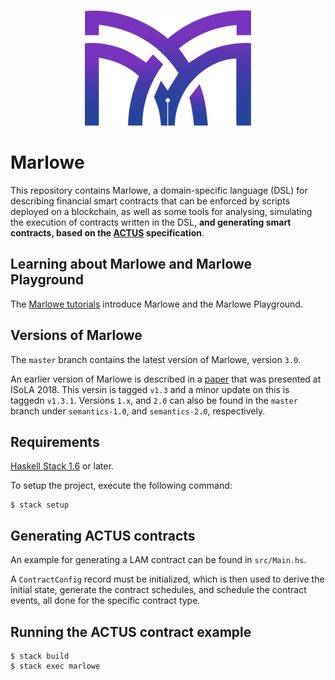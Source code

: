 <p align="center">
  <img width="266" height="185" src="docs/tutorial-v1.3/pix/logo.png">
</p>

# Marlowe

This repository contains Marlowe, a domain-specific language (DSL) for describing financial smart contracts that can be enforced by scripts deployed on a blockchain, as well as some tools for analysing, simulating the execution of contracts written in the DSL, **and generating smart contracts, based on the [ACTUS](https://www.actusfrf.org/) specification**.

## Learning about Marlowe and Marlowe Playground

The [Marlowe tutorials](https://david.marlowe.iohkdev.io/tutorial/) introduce Marlowe and the Marlowe Playground.

## Versions of Marlowe

The `master` branch contains the latest version of Marlowe, version `3.0`.

An earlier version of Marlowe is described in a [paper](https://iohk.io/research/papers/#2WHKDRA8) that was presented at ISoLA 2018. This versin is tagged `v1.3` and a minor update on this is taggedn `v1.3.1`.
Versions `1.x`, and `2.0` can also be found in the `master` branch under `semantics-1.0`, and `semantics-2.0`, respectively.

## Requirements

[Haskell Stack 1.6](https://docs.haskellstack.org/en/stable/README/) or later.

To setup the project, execute the following command:

    $ stack setup

## Generating ACTUS contracts

An example for generating a LAM contract can be found in `src/Main.hs`.

A `ContractConfig` record must be initialized, which is then used to derive the initial state, generate the contract schedules, and schedule the contract events, all done for the specific contract type.

## Running the ACTUS contract example

    $ stack build
    $ stack exec marlowe
